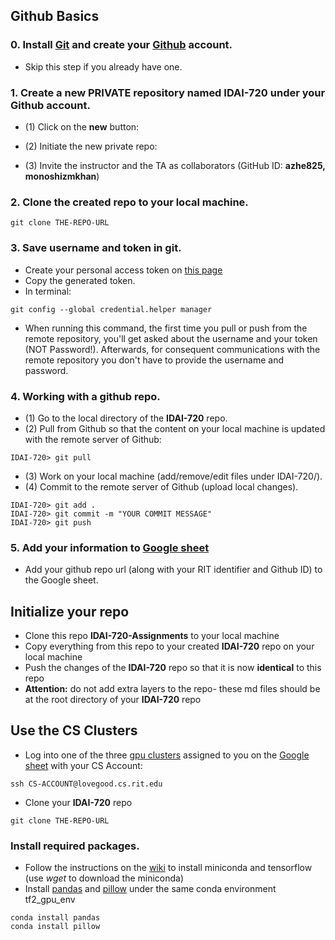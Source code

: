 

## Github Basics

### 0. Install [Git](https://git-scm.com/downloads) and create your [Github](https://github.com/) account.
 - Skip this step if you already have one.

### 1. Create a new PRIVATE repository named **IDAI-720** under your Github account.
 - (1) Click on the **new** button:
 
 - (2) Initiate the new private repo:
 
 - (3) Invite the instructor and the TA as collaborators (GitHub ID: **azhe825, monoshizmkhan**)

### 2. Clone the created repo to your local machine.
 ```
 git clone THE-REPO-URL
 ```

### 3. Save username and token in git.
 - Create your personal access token on [this page](https://github.com/settings/tokens)
 - Copy the generated token.
 - In terminal:
 ```
 git config --global credential.helper manager
 ```
 - When running this command, the first time you pull or push from the remote repository, you'll get asked about the username and your token (NOT Password!). Afterwards, for consequent communications with the remote repository you don't have to provide the username and password.

### 4. Working with a github repo.
 - (1) Go to the local directory of the **IDAI-720** repo.
 - (2) Pull from Github so that the content on your local machine is updated with the remote server of Github:
 ```
 IDAI-720> git pull
 ```
 - (3) Work on your local machine (add/remove/edit files under IDAI-720/).
 - (4) Commit to the remote server of Github (upload local changes).
 ```
 IDAI-720> git add .
 IDAI-720> git commit -m "YOUR COMMIT MESSAGE"
 IDAI-720> git push
 ```
 
 ### 5. Add your information to [Google sheet](https://docs.google.com/spreadsheets/d/1V_nL3YxqgevpsubZYKrFYXezbM1kMi4OLMY60mxUB0A/edit?usp=sharing)
 - Add your github repo url (along with your RIT identifier and Github ID) to the Google sheet.

## Initialize your repo

- Clone this repo **IDAI-720-Assignments** to your local machine
- Copy everything from this repo to your created **IDAI-720** repo on your local machine
- Push the changes of the **IDAI-720** repo so that it is now **identical** to this repo
- **Attention:** do not add extra layers to the repo- these md files should be at the root directory of your **IDAI-720** repo

## Use the CS Clusters

- Log into one of the three [gpu clusters](https://wiki.cs.rit.edu/index.php/Using_gpu_nodes) assigned to you on the [Google sheet](https://docs.google.com/spreadsheets/d/1V_nL3YxqgevpsubZYKrFYXezbM1kMi4OLMY60mxUB0A/edit?usp=sharing) with your CS Account:
```
ssh CS-ACCOUNT@lovegood.cs.rit.edu
```
- Clone your **IDAI-720** repo
 ```
 git clone THE-REPO-URL
 ```
### Install required packages.

- Follow the instructions on the [wiki](https://wiki.cs.rit.edu/index.php/Using_gpu_nodes) to install miniconda and tensorflow (use _wget_ to download the miniconda)
- Install [pandas](https://pandas.pydata.org/) and [pillow](https://pypi.org/project/Pillow/) under the same conda environment tf2_gpu_env
```
conda install pandas
conda install pillow
```
